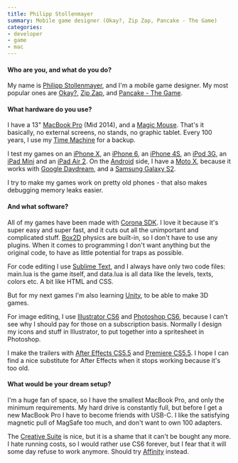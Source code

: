 ```yaml
---
title: Philipp Stollenmayer
summary: Mobile game designer (Okay?, Zip Zap, Pancake - The Game)
categories:
- developer
- game
- mac
---
```


#### Who are you, and what do you do?

My name is [Philipp Stollenmayer](http://www.kamibox.de/ "Philipp's website."), and I'm a mobile game designer. My most popular ones are [Okay?][okay-ios], [Zip Zap][zip-zap], and [Pancake - The Game][pancake-the-game-ios].

#### What hardware do you use?

I have a 13" [MacBook Pro][macbook-pro] (Mid 2014), and a [Magic Mouse][magic-mouse]. That's it basically, no external screens, no stands, no graphic tablet. Every 100 years, I use my [Time Machine][time-machine] for a backup.

I test my games on an [iPhone X][iphone-x], an [iPhone 6][iphone-6], an [iPhone 4S][iphone-4s], an [iPod 3G][ipod-touch], an [iPad Mini][ipad-mini] and an [iPad Air 2][ipad-air-2]. On the [Android][] side, I have a [Moto X][moto-x], because it works with [Google Daydream][daydream], and a [Samsung Galaxy S2][galaxy-s2].

I try to make my games work on pretty old phones - that also makes debugging memory leaks easier.

#### And what software?

All of my games have been made with [Corona SDK][corona]. I love it because it's super easy and super fast, and it cuts out all the unimportant and complicated stuff. [Box2D][] physics are built-in, so I don't have to use any plugins. When it comes to programming I don't want anything but the original code, to have as little potential for traps as possible.

For code editing I use [Sublime Text][sublime-text], and I always have only two code files: main.lua is the game itself, and data.lua is all data like the levels, texts, colors etc. A bit like HTML and CSS.

But for my next games I'm also learning [Unity][], to be able to make 3D games.

For image editing, I use [Illustrator CS6][illustrator] and [Photoshop CS6][photoshop], because I can't see why I should pay for those on a subscription basis. Normally I design my icons and stuff in Illustrator, to put together into a spritesheet in Photoshop.

I make the trailers with [After Effects CS5.5][after-effects] and [Premiere CS5.5][premiere]. I hope I can find a nice substitute for After Effects when it stops working because it's too old.

#### What would be your dream setup?

I'm a huge fan of space, so I have the smallest MacBook Pro, and only the minimum requirements. My hard drive is constantly full, but before I get a new MacBook Pro I have to become friends with USB-C. I like the satisfying magnetic pull of MagSafe too much, and don't want to own 100 adapters.

The [Creative Suite][creative-suite] is nice, but it is a shame that it can't be bought any more. I hate running costs, so I would rather use CS6 forever, but I fear that it will some day refuse to work anymore. Should try [Affinity][affinity-designer] instead.

[galaxy-s2]: https://en.wikipedia.org/wiki/Samsung_Galaxy_S_2 "A 4.3 inch Android smartphone."
[ipad-air-2]: https://www.apple.com/ipad-air-2/ "A tablet device."
[ipad-mini]: https://www.apple.com/ipad-mini/ "A 7.9 inch tablet device."
[iphone-4s]: https://en.wikipedia.org/wiki/IPhone_4S "A smartphone."
[iphone-6]: https://en.wikipedia.org/wiki/IPhone_6 "A smartphone."
[iphone-x]: https://en.wikipedia.org/wiki/IPhone_X "A 5.8 inch smartphone."
[ipod-touch]: https://www.apple.com/ipod-touch/ "It's like an iPhone, without the phone bit."
[macbook-pro]: https://www.apple.com/macbook-pro/ "A laptop."
[magic-mouse]: https://www.apple.com/magicmouse/ "A multi-touch mouse."
[moto-x]: https://www.motorola.com/us/FLEXR1-1/Moto-X/FLEXR1.html "An Android-based smartphone."
[affinity-designer]: https://en.wikipedia.org/wiki/Affinity_Designer "A vector graphics editor."
[after-effects]: https://www.adobe.com/products/aftereffects.html "Motion graphics and video editing software."
[android]: https://developers.google.com/android/?csw=1 "A mobile phone platform."
[box2d]: http://box2d.org/ "A physics engine for games."
[corona]: https://coronalabs.com/corona-sdk/ "A cross-platform mobile app SDK."
[creative-suite]: https://www.adobe.com/creativecloud.html "A collection of design tools."
[daydream]: https://en.wikipedia.org/wiki/Google_Daydream "A virtual reality platform."
[illustrator]: https://www.adobe.com/products/illustrator.html "A vector graphics editor."
[okay-ios]: http://www.kamibox.de/okay "A game where you have to clear the board with one move."
[pancake-the-game-ios]: http://www.kamibox.de/pancake "A pancake-flipping game."
[photoshop]: https://www.adobe.com/products/photoshop.html "A bitmap image editor."
[premiere]: https://www.adobe.com/products/premiere.html "A video editing suite."
[sublime-text]: http://www.sublimetext.com/ "A coder's text editor."
[time-machine]: https://en.wikipedia.org/wiki/Time_Machine_(Mac_OS) "Backup software for the masses, included with Mac OS X 10.5."
[unity]: https://unity3d.com/unity/ "A cross-platform game development tool."
[zip-zap]: http://www.kamibox.de/zipzap "A puzzle game where you move little mechanical creatures to the end of the level."
